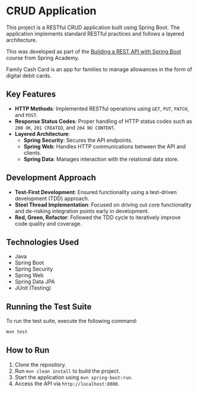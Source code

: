 # CRUD Application

This project is a RESTful CRUD application built using Spring Boot. The application implements standard RESTful practices and follows a layered architecture.

This was developed as part of the [Building a REST API with Spring Boot](https://spring.academy/courses/building-a-rest-api-with-spring-boot) course from Spring Academy.

Family Cash Card is an app for families to manage allowances in the form of digital debit cards.

## Key Features

- **HTTP Methods**: Implemented RESTful operations using `GET`, `PUT`, `PATCH`, and `POST`.
- **Response Status Codes**: Proper handling of HTTP status codes such as `200 OK`, `201 CREATED`, and `204 NO CONTENT`.
- **Layered Architecture**:
    - **Spring Security**: Secures the API endpoints.
    - **Spring Web**: Handles HTTP communications between the API and clients.
    - **Spring Data**: Manages interaction with the relational data store.


## Development Approach

- **Test-First Development**: Ensured functionality using a test-driven development (TDD) approach.
- **Steel Thread Implementation**: Focused on driving out core functionality and de-risking integration points early in development.
- **Red, Green, Refactor**: Followed the TDD cycle to iteratively improve code quality and coverage.

## Technologies Used

- Java
- Spring Boot
- Spring Security
- Spring Web
- Spring Data JPA
- JUnit (Testing)

## Running the Test Suite

To run the test suite, execute the following command:

```bash
mvn test
```

## How to Run

1. Clone the repository.
2. Run `mvn clean install` to build the project.
3. Start the application using `mvn spring-boot:run`.
4. Access the API via `http://localhost:8080`.
